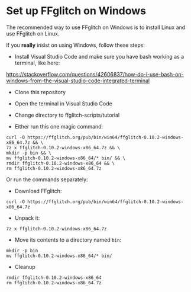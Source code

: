Set up FFglitch on Windows
==========================

The recommended way to use FFglitch on Windows is to install Linux and
use FFglitch on Linux.

If you **really** insist on using Windows, follow these steps:

- Install Visual Studio Code and make sure you have bash working as a
terminal, like here:

https://stackoverflow.com/questions/42606837/how-do-i-use-bash-on-windows-from-the-visual-studio-code-integrated-terminal

- Clone this repository
- Open the terminal in Visual Studio Code
- Change directory to ffglitch-scripts/tutorial

- Either run this one magic command:
```
curl -O https://ffglitch.org/pub/bin/win64/ffglitch-0.10.2-windows-x86_64.7z && \
7z x ffglitch-0.10.2-windows-x86_64.7z && \
mkdir -p bin && \
mv ffglitch-0.10.2-windows-x86_64/* bin/ && \
rmdir ffglitch-0.10.2-windows-x86_64 && \
rm ffglitch-0.10.2-windows-x86_64.7z
```

Or run the commands separately:
- Download FFglitch:
```
curl -O https://ffglitch.org/pub/bin/win64/ffglitch-0.10.2-windows-x86_64.7z
```
- Unpack it:
```
7z x ffglitch-0.10.2-windows-x86_64.7z
```
- Move its contents to a directory named `bin`:
```
mkdir -p bin
mv ffglitch-0.10.2-windows-x86_64/* bin/
```
- Cleanup
```
rmdir ffglitch-0.10.2-windows-x86_64
rm ffglitch-0.10.2-windows-x86_64.7z
```

